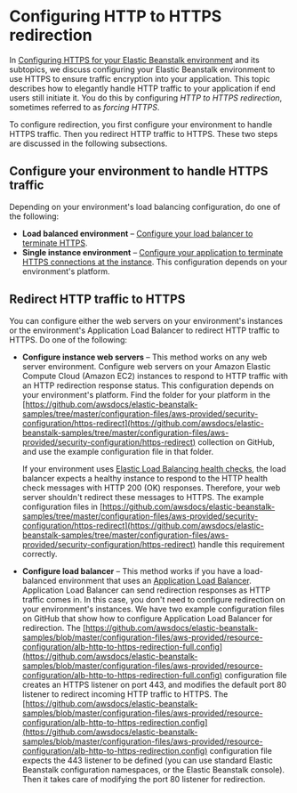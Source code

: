 # Configuring HTTP to HTTPS redirection<a name="configuring-https-httpredirect"></a>

In [Configuring HTTPS for your Elastic Beanstalk environment](configuring-https.md) and its subtopics, we discuss configuring your Elastic Beanstalk environment to use HTTPS to ensure traffic encryption into your application\. This topic describes how to elegantly handle HTTP traffic to your application if end users still initiate it\. You do this by configuring *HTTP to HTTPS redirection*, sometimes referred to as *forcing HTTPS*\.

To configure redirection, you first configure your environment to handle HTTPS traffic\. Then you redirect HTTP traffic to HTTPS\. These two steps are discussed in the following subsections\.

## Configure your environment to handle HTTPS traffic<a name="configuring-https-httpredirect.https"></a>

Depending on your environment's load balancing configuration, do one of the following:
+ **Load balanced environment** – [Configure your load balancer to terminate HTTPS](configuring-https-elb.md)\.
+ **Single instance environment** – [Configure your application to terminate HTTPS connections at the instance](https-singleinstance.md)\. This configuration depends on your environment's platform\.

## Redirect HTTP traffic to HTTPS<a name="configuring-https-httpredirect.redirect"></a>

You can configure either the web servers on your environment's instances or the environment's Application Load Balancer to redirect HTTP traffic to HTTPS\. Do one of the following:
+ **Configure instance web servers** – This method works on any web server environment\. Configure web servers on your Amazon Elastic Compute Cloud \(Amazon EC2\) instances to respond to HTTP traffic with an HTTP redirection response status\. This configuration depends on your environment's platform\. Find the folder for your platform in the [https://github.com/awsdocs/elastic-beanstalk-samples/tree/master/configuration-files/aws-provided/security-configuration/https-redirect](https://github.com/awsdocs/elastic-beanstalk-samples/tree/master/configuration-files/aws-provided/security-configuration/https-redirect) collection on GitHub, and use the example configuration file in that folder\.

  If your environment uses [Elastic Load Balancing health checks](using-features.healthstatus.md#using-features.healthstatus.understanding), the load balancer expects a healthy instance to respond to the HTTP health check messages with HTTP 200 \(OK\) responses\. Therefore, your web server shouldn't redirect these messages to HTTPS\. The example configuration files in [https://github.com/awsdocs/elastic-beanstalk-samples/tree/master/configuration-files/aws-provided/security-configuration/https-redirect](https://github.com/awsdocs/elastic-beanstalk-samples/tree/master/configuration-files/aws-provided/security-configuration/https-redirect) handle this requirement correctly\.
+ **Configure load balancer** – This method works if you have a load\-balanced environment that uses an [Application Load Balancer](environments-cfg-alb.md)\. Application Load Balancer can send redirection responses as HTTP traffic comes in\. In this case, you don't need to configure redirection on your environment's instances\. We have two example configuration files on GitHub that show how to configure Application Load Balancer for redirection\. The [https://github.com/awsdocs/elastic-beanstalk-samples/blob/master/configuration-files/aws-provided/resource-configuration/alb-http-to-https-redirection-full.config](https://github.com/awsdocs/elastic-beanstalk-samples/blob/master/configuration-files/aws-provided/resource-configuration/alb-http-to-https-redirection-full.config) configuration file creates an HTTPS listener on port 443, and modifies the default port 80 listener to redirect incoming HTTP traffic to HTTPS\. The [https://github.com/awsdocs/elastic-beanstalk-samples/blob/master/configuration-files/aws-provided/resource-configuration/alb-http-to-https-redirection.config](https://github.com/awsdocs/elastic-beanstalk-samples/blob/master/configuration-files/aws-provided/resource-configuration/alb-http-to-https-redirection.config) configuration file expects the 443 listener to be defined \(you can use standard Elastic Beanstalk configuration namespaces, or the Elastic Beanstalk console\)\. Then it takes care of modifying the port 80 listener for redirection\.